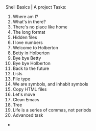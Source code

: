 Shell Basics | A project
Tasks:
1. Where am I?
2. What's in there?
3. There's no place like home
4. The long format
5. Hidden files
6. I love numbers
7. Welcome to Holberton
8. Betty in Holberton
9. Bye bye Betty
10. Bye bye Holberton
11. Back to the future
12. Lists
13. File type
14. We are symbols, and inhabit symbols
15. Copy HTML files
16. Let's move
17. Clean Emacs
18. Tree
19. Life is a series of commas, not periods
20. Advanced task
* 		
